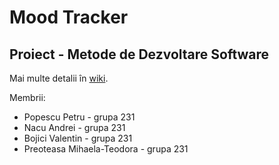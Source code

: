 # Mood Tracker

## Proiect - Metode de Dezvoltare Software

Mai multe detalii în [wiki](https://github.com/valibojici/mood_tracker/wiki).

Membrii:
- Popescu Petru - grupa 231
- Nacu Andrei - grupa 231
- Bojici Valentin - grupa 231
- Preoteasa Mihaela-Teodora - grupa 231
